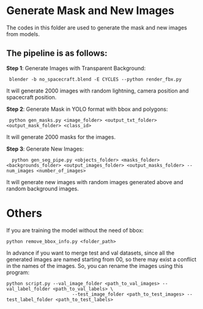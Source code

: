# Generate Mask and New Images

The codes in this folder are used to generate the mask and new images from models.

## The pipeline is as follows:
**Step 1**: Generate Images with Transparent Background:
   ```shell
    blender -b no_spacecraft.blend -E CYCLES --python render_fbx.py
  ```
  It will generate 2000 images with random lightning, camera position and spacecraft position.

**Step 2**: Generate Mask in YOLO format with bbox and polygons:
   ```shell
    python gen_masks.py <image_folder> <output_txt_folder> <output_mask_folder> <class_id>
  ```
  It will generate 2000 masks for the images.
  
**Step 3**: Generate New Images:
  ```shell
    python gen_seg_pipe.py <objects_folder> <masks_folder> <backgrounds_folder> <output_images_folder> <output_masks_folder> --num_images <number_of_images>
  ```
  It will generate new images with random images generated above and random background images.



# Others
If you are training the model without the need of bbox:
```shell
python remove_bbox_info.py <folder_path>
```

In advance if you want to merge test and val datasets, since all the generated images are named starting from 00, so there may exist a conflict in the names of the images. So, you can rename the images using this program:
```shell
python script.py --val_image_folder <path_to_val_images> --val_label_folder <path_to_val_labels> \
                        --test_image_folder <path_to_test_images> --test_label_folder <path_to_test_labels>
```
